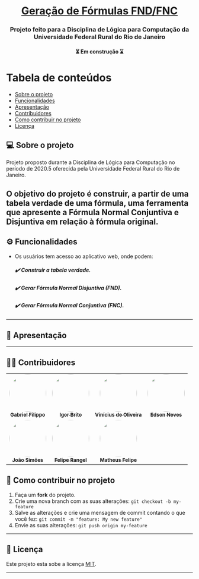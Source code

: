 <h1 align="center">
     <a href="#" > Geração de Fórmulas FND/FNC </a>
</h1>
<h3 align="center">
    Projeto feito para a Disciplina de Lógica para Computação da Universidade Federal Rural do Rio de Janeiro
</h3>

<h4 align="center"> 
	⏳  Em construção ⌛️
</h4>

Tabela de conteúdos
=================
<!--ts-->
   * [Sobre o projeto](#-sobre-o-projeto)
   * [Funcionalidades](#-funcionalidades)
   * [Apresentação](#-apresentação)
   * [Contribuidores](#-contribuidores)
   * [Como contribuir no projeto](#-como-contribuir-no-projeto)
   * [Licença](#user-content--licença)
<!--te-->


## 💻 Sobre o projeto

Projeto proposto durante a Disciplina de Lógica para Computação no período de 2020.5 oferecida pela Universidade Federal Rural do Rio de Janeiro.

O objetivo do projeto é construir, a partir de uma tabela verdade de uma fórmula, uma ferramenta que apresente a Fórmula Normal Conjuntiva e Disjuntiva em relação à fórmula original.
---

## ⚙️ Funcionalidades

- Os usuários tem acesso ao aplicativo web, onde podem:
   <h5>✔️ Construir a tabela verdade.</h5>
   <h5>✔️  Gerar Fórmula Normal Disjuntiva (FND).</h5>
   <h5>✔️ Gerar Fórmula Normal Conjuntiva (FNC).</h5>

---

## 🎥 Apresentação

---  

## 👨‍💻 Contribuidores

<table>
  <tr>
    <td align="center"><a href="https://github.com/Filippo43"><img style="border-radius: 50%;" src="https://avatars3.githubusercontent.com/u/19348989?s=400&u=8d154a906056aec4ebede087e49bd82380e78778&v=4" width="100px;" alt=""/><br /><sub><b>Gabriel Filippo</b></sub></a><br /></td>
    <td align="center"><a href="https://github.com/Igorbrito77"><img style="border-radius: 50%;" src="https://avatars1.githubusercontent.com/u/20285772?s=400&u=6559423386add50af6a61c5c8e4ac25e0a8ff8e1&v=4" width="100px;" alt=""/><br /><sub><b>Igor Brito</b></sub></a><br /></td>
    <td align="center"><a href="https://github.com/oliveiraviniciuss"><img style="border-radius: 50%;" src="https://avatars2.githubusercontent.com/u/42152790?s=400&u=5fc8a6a89bfd02510b4528b5af7022d157d0f3f0&v=4" width="100px;" alt=""/><br /><sub><b>Vinícius de Oliveira</b></sub></a><br /></td>
    <td align="center"><a href="https://github.com/edds018"><img style="border-radius: 50%;" src="https://avatars0.githubusercontent.com/u/20283003?s=400&u=24d9b354295b193681be1bcad171885858e43394&v=4" width="100px;" alt=""/><br /><sub><b>Edson Neves</b></sub></a><br /></td>   
  </tr>
  <tr>
    <td align="center"><a href="https://github.com/joaogs"><img style="border-radius: 50%;" src="https://avatars1.githubusercontent.com/u/25991168?s=400&u=917e61883c731388d423c3ab94b5256260d7a50d&v=4" width="100px;" alt=""/><br /><sub><b>João Simões</b></sub></a><br /></td>
    <td align="center"><a href="https://github.com/EoqLp"><img style="border-radius: 50%;" src="https://avatars2.githubusercontent.com/u/23413851?s=400&u=09cb131da4653d6e58a6885a99d1b239e84b8b3e&v=4" width="100px;" alt=""/><br /><sub><b>Felipe Rangel</b></sub></a><br /></td>
    <td align="center"><a href="https://github.com/Felcks"><img style="border-radius: 50%;" src="https://avatars0.githubusercontent.com/u/5620769?s=400&u=6e49ebf68e64115b6296912ab27a591b7b0a379e&v=4" width="100px;" alt=""/><br /><sub><b>Matheus Felipe</b></sub></a><br /></td>
    <td align="center"></td>   
  </tr>
</table>

## 💪 Como contribuir no projeto

1. Faça um **fork** do projeto.
2. Crie uma nova branch com as suas alterações: `git checkout -b my-feature`
3. Salve as alterações e crie uma mensagem de commit contando o que você fez: `git commit -m "feature: My new feature"`
4. Envie as suas alterações: `git push origin my-feature`

---

## 📝 Licença

Este projeto esta sobe a licença [MIT](./LICENSE).

---

